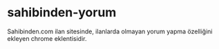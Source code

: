 # sahibinden-yorum
Sahibinden.com ilan sitesinde, ilanlarda olmayan yorum yapma özelliğini ekleyen chrome eklentisidir.
